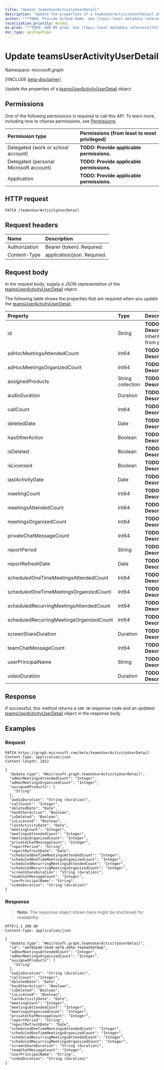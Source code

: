 ```yaml
---
title: "Update teamsUserActivityUserDetail"
description: "Update the properties of a teamsUserActivityUserDetail object."
author: "**TODO: Provide Github Name. See [topic-level metadata reference](https://msgo.azurewebsites.net/add/document/guidelines/metadata.html#topic-level-metadata)**"
localization_priority: Normal
ms.prod: "**TODO: Add MS prod. See [topic-level metadata reference](https://msgo.azurewebsites.net/add/document/guidelines/metadata.html#topic-level-metadata)**"
doc_type: apiPageType
---
```


# Update teamsUserActivityUserDetail
Namespace: microsoft.graph

[!INCLUDE [beta-disclaimer](../../includes/beta-disclaimer.md)]

Update the properties of a [teamsUserActivityUserDetail](../resources/teamsuseractivityuserdetail.md) object.

## Permissions
One of the following permissions is required to call this API. To learn more, including how to choose permissions, see [Permissions](/graph/permissions-reference).

|Permission type|Permissions (from least to most privileged)|
|:---|:---|
|Delegated (work or school account)|**TODO: Provide applicable permissions.**|
|Delegated (personal Microsoft account)|**TODO: Provide applicable permissions.**|
|Application|**TODO: Provide applicable permissions.**|

## HTTP request

<!-- {
  "blockType": "ignored"
}
-->
``` http
PATCH /teamsUserActivityUserDetail
```

## Request headers
|Name|Description|
|:---|:---|
|Authorization|Bearer {token}. Required.|
|Content-Type|application/json. Required.|

## Request body
In the request body, supply a JSON representation of the [teamsUserActivityUserDetail](../resources/teamsuseractivityuserdetail.md) object.

The following table shows the properties that are required when you update the [teamsUserActivityUserDetail](../resources/teamsuseractivityuserdetail.md).

|Property|Type|Description|
|:---|:---|:---|
|id|String|**TODO: Add Description** Inherited from [entity](../resources/entity.md)|
|adHocMeetingsAttendedCount|Int64|**TODO: Add Description**|
|adHocMeetingsOrganizedCount|Int64|**TODO: Add Description**|
|assignedProducts|String collection|**TODO: Add Description**|
|audioDuration|Duration|**TODO: Add Description**|
|callCount|Int64|**TODO: Add Description**|
|deletedDate|Date|**TODO: Add Description**|
|hasOtherAction|Boolean|**TODO: Add Description**|
|isDeleted|Boolean|**TODO: Add Description**|
|isLicensed|Boolean|**TODO: Add Description**|
|lastActivityDate|Date|**TODO: Add Description**|
|meetingCount|Int64|**TODO: Add Description**|
|meetingsAttendedCount|Int64|**TODO: Add Description**|
|meetingsOrganizedCount|Int64|**TODO: Add Description**|
|privateChatMessageCount|Int64|**TODO: Add Description**|
|reportPeriod|String|**TODO: Add Description**|
|reportRefreshDate|Date|**TODO: Add Description**|
|scheduledOneTimeMeetingsAttendedCount|Int64|**TODO: Add Description**|
|scheduledOneTimeMeetingsOrganizedCount|Int64|**TODO: Add Description**|
|scheduledRecurringMeetingsAttendedCount|Int64|**TODO: Add Description**|
|scheduledRecurringMeetingsOrganizedCount|Int64|**TODO: Add Description**|
|screenShareDuration|Duration|**TODO: Add Description**|
|teamChatMessageCount|Int64|**TODO: Add Description**|
|userPrincipalName|String|**TODO: Add Description**|
|videoDuration|Duration|**TODO: Add Description**|



## Response

If successful, this method returns a `200 OK` response code and an updated [teamsUserActivityUserDetail](../resources/teamsuseractivityuserdetail.md) object in the response body.

## Examples

### Request
<!-- {
  "blockType": "request",
  "name": "update_teamsuseractivityuserdetail"
}
-->
``` http
PATCH https://graph.microsoft.com/beta/teamsUserActivityUserDetail
Content-Type: application/json
Content-length: 1012

{
  "@odata.type": "#microsoft.graph.teamsUserActivityUserDetail",
  "adHocMeetingsAttendedCount": "Integer",
  "adHocMeetingsOrganizedCount": "Integer",
  "assignedProducts": [
    "String"
  ],
  "audioDuration": "String (duration)",
  "callCount": "Integer",
  "deletedDate": "Date",
  "hasOtherAction": "Boolean",
  "isDeleted": "Boolean",
  "isLicensed": "Boolean",
  "lastActivityDate": "Date",
  "meetingCount": "Integer",
  "meetingsAttendedCount": "Integer",
  "meetingsOrganizedCount": "Integer",
  "privateChatMessageCount": "Integer",
  "reportPeriod": "String",
  "reportRefreshDate": "Date",
  "scheduledOneTimeMeetingsAttendedCount": "Integer",
  "scheduledOneTimeMeetingsOrganizedCount": "Integer",
  "scheduledRecurringMeetingsAttendedCount": "Integer",
  "scheduledRecurringMeetingsOrganizedCount": "Integer",
  "screenShareDuration": "String (duration)",
  "teamChatMessageCount": "Integer",
  "userPrincipalName": "String",
  "videoDuration": "String (duration)"
}
```


### Response
>**Note:** The response object shown here might be shortened for readability.
<!-- {
  "blockType": "response",
  "truncated": true
}
-->
``` http
HTTP/1.1 200 OK
Content-Type: application/json

{
  "@odata.type": "#microsoft.graph.teamsUserActivityUserDetail",
  "id": "e6f65b49-5b49-e6f6-495b-f6e6495bf6e6",
  "adHocMeetingsAttendedCount": "Integer",
  "adHocMeetingsOrganizedCount": "Integer",
  "assignedProducts": [
    "String"
  ],
  "audioDuration": "String (duration)",
  "callCount": "Integer",
  "deletedDate": "Date",
  "hasOtherAction": "Boolean",
  "isDeleted": "Boolean",
  "isLicensed": "Boolean",
  "lastActivityDate": "Date",
  "meetingCount": "Integer",
  "meetingsAttendedCount": "Integer",
  "meetingsOrganizedCount": "Integer",
  "privateChatMessageCount": "Integer",
  "reportPeriod": "String",
  "reportRefreshDate": "Date",
  "scheduledOneTimeMeetingsAttendedCount": "Integer",
  "scheduledOneTimeMeetingsOrganizedCount": "Integer",
  "scheduledRecurringMeetingsAttendedCount": "Integer",
  "scheduledRecurringMeetingsOrganizedCount": "Integer",
  "screenShareDuration": "String (duration)",
  "teamChatMessageCount": "Integer",
  "userPrincipalName": "String",
  "videoDuration": "String (duration)"
}
```

